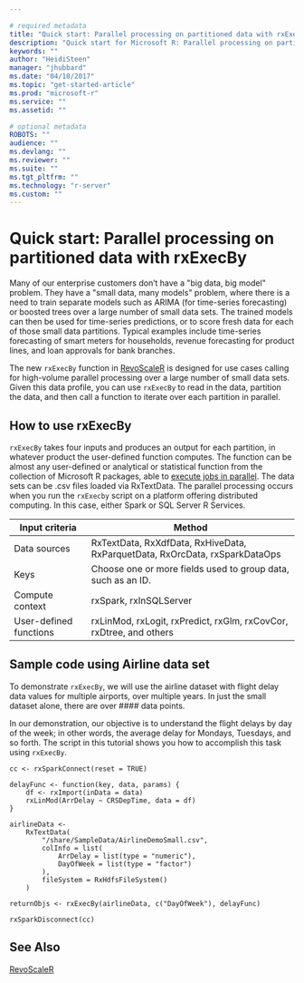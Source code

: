 ```yaml
---

# required metadata
title: "Quick start: Parallel processing on partitioned data with rxExecBy"
description: "Quick start for Microsoft R: Parallel processing on partitioned data with rxExecBy"
keywords: ""
author: "HeidiSteen"
manager: "jhubbard"
ms.date: "04/10/2017"
ms.topic: "get-started-article"
ms.prod: "microsoft-r"
ms.service: ""
ms.assetid: ""

# optional metadata
ROBOTS: ""
audience: ""
ms.devlang: ""
ms.reviewer: ""
ms.suite: ""
ms.tgt_pltfrm: ""
ms.technology: "r-server"
ms.custom: ""
---
```


# Quick start: Parallel processing on partitioned data with rxExecBy

Many of our enterprise customers don’t have a "big data, big model" problem. They have a "small data, many models" problem, where there is a need to train separate models such as ARIMA (for time-series forecasting) or boosted trees over a large number of small data sets. The trained models can then be used for time-series predictions, or to score fresh data for each of those small data partitions. Typical examples include time-series forecasting of smart meters for households, revenue forecasting for product lines, and loan approvals for bank branches.

The new `rxExecBy` function in [RevoScaleR](scaler/scalerd.md) is designed for use cases calling for high-volume parallel processing over a large number of small data sets. Given this data profile, you can use `rxExecBy` to read in the data, partition the data, and then call a function to iterate over each partition in parallel.

## How to use rxExecBy

`rxExecBy` takes four inputs and produces an output for each partition, in whatever product the user-defined function computes. The function can be almost any user-defined or analytical or statistical function from the collection of Microsoft R packages, able to [execute jobs in parallel](scaler-dsitributed-computing-parallel-jobs.md). The data sets can be .csv files loaded via RxTextData. The parallel processing occurs when you run the `rxExecby` script on a platform offering distributed computing. In this case, either Spark or SQL Server R Services.

Input criteria | Method |
---------------|--------|
Data sources | RxTextData, RxXdfData, RxHiveData, RxParquetData, RxOrcData, rxSparkDataOps |
Keys | Choose one or more fields used to group data, such as an ID.
Compute context | rxSpark, rxInSQLServer |
User-defined functions | rxLinMod, rxLogit, rxPredict, rxGlm, rxCovCor, rxDtree, and others |

## Sample code using Airline data set 

To demonstrate `rxExecBy`, we will use the airline dataset with flight delay data values for multiple airports, over multiple years. In just the small dataset alone, there are over #### data points. 

In our demonstration, our objective is to understand the flight delays by day of the week; in other words, the average delay for Mondays, Tuesdays, and so forth. The script in this tutorial shows you how to accomplish this task using  `rxExecBy`.

~~~~
cc <- rxSparkConnect(reset = TRUE) 
 
delayFunc <- function(key, data, params) { 
    df <- rxImport(inData = data) 
    rxLinMod(ArrDelay ~ CRSDepTime, data = df) 
} 
 
airlineData <- 
    RxTextData( 
        "/share/SampleData/AirlineDemoSmall.csv", 
        colInfo = list( 
            ArrDelay = list(type = "numeric"), 
            DayOfWeek = list(type = "factor") 
        ), 
        fileSystem = RxHdfsFileSystem() 
    ) 
 
returnObjs <- rxExecBy(airlineData, c("DayOfWeek"), delayFunc)  
 
rxSparkDisconnect(cc)

~~~~

## See Also

[RevoScaleR](scaler/scalerd.md)